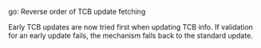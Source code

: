 go: Reverse order of TCB update fetching

Early TCB updates are now tried first when updating TCB info. If
validation for an early update fails, the mechanism falls back to the
standard update.

